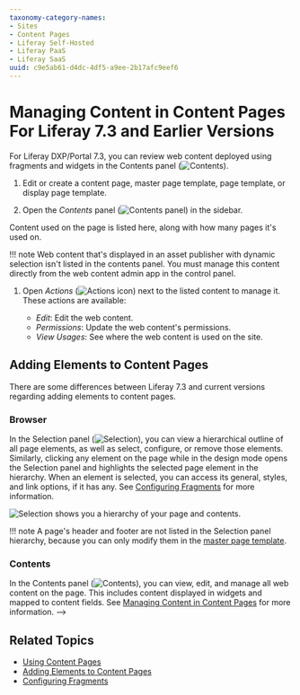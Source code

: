 ```yaml
---
taxonomy-category-names:
- Sites
- Content Pages
- Liferay Self-Hosted
- Liferay PaaS
- Liferay SaaS
uuid: c9e5ab61-d4dc-4df5-a9ee-2b17afc9eef6
---
```


# Managing Content in Content Pages For Liferay 7.3 and Earlier Versions

For Liferay DXP/Portal 7.3, you can review web content deployed using fragments and widgets in the Contents panel (![Contents](../../../../images/icon-list-ul.png)).

1. Edit or create a content page, master page template, page template, or display page template.

1. Open the *Contents* panel (![Contents panel](../../../../images/icon-list-ul.png)) in the sidebar.

  Content used on the page is listed here, along with how many pages it's used on.

  !!! note
      Web content that's displayed in an asset publisher with dynamic selection isn't listed in the contents panel. You must manage this content directly from the web content admin app in the control panel.

1. Open *Actions* (![Actions icon](../../../../images/icon-actions.png)) next to the listed content to manage it. These actions are available:

   - *Edit*: Edit the web content.
   - *Permissions*: Update the web content's permissions.
   - *View Usages*: See where the web content is used on the site.

## Adding Elements to Content Pages

There are some differences between Liferay 7.3 and current versions regarding adding elements to content pages. 

### Browser

In the Selection panel (![Selection](../../../images/icon-pages-tree.png)), you can view a hierarchical outline of all page elements, as well as select, configure, or remove those elements. Similarly, clicking any element on the page while in the design mode opens the Selection panel and highlights the selected page element in the hierarchy. When an element is selected, you can access its general, styles, and link options, if it has any. See [Configuring Fragments](../page-fragments-and-widgets/using-fragments/configuring-fragments.md) for more information.

![Selection shows you a hierarchy of your page and contents.](./content-page-editor-ui-reference/images/08.png)

!!! note
    A page's header and footer are not listed in the Selection panel hierarchy, because you can only modify them in the [master page template](../defining-headers-and-footers/master-page-templates.md).

### Contents

In the Contents panel (![Contents](../../../images/icon-list-ul.png)), you can view, edit, and manage all web content on the page. This includes content displayed in widgets and mapped to content fields. See [Managing Content in Content Pages](./managing-content-in-content-pages.md) for more information. -->

## Related Topics

- [Using Content Pages](../using-content-pages.md)
- [Adding Elements to Content Pages](./adding-elements-to-content-pages.md)
- [Configuring Fragments](../page-fragments-and-widgets/using-fragments/configuring-fragments.md)
